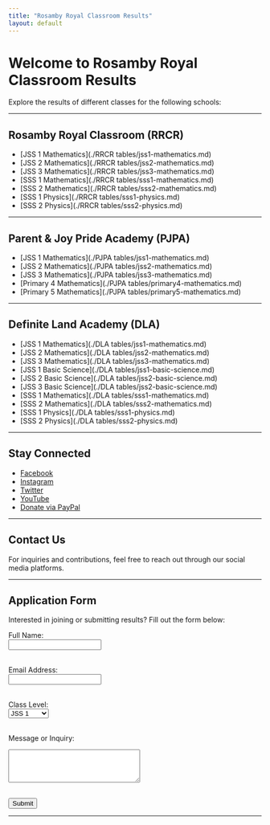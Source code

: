 ```yaml
---
title: "Rosamby Royal Classroom Results"
layout: default
---
```


# Welcome to Rosamby Royal Classroom Results  
Explore the results of different classes for the following schools:

---

## **Rosamby Royal Classroom (RRCR)**
- [JSS 1 Mathematics](./RRCR tables/jss1-mathematics.md)
- [JSS 2 Mathematics](./RRCR tables/jss2-mathematics.md)
- [JSS 3 Mathematics](./RRCR tables/jss3-mathematics.md)
- [SSS 1 Mathematics](./RRCR tables/sss1-mathematics.md)
- [SSS 2 Mathematics](./RRCR tables/sss2-mathematics.md)
- [SSS 1 Physics](./RRCR tables/sss1-physics.md)
- [SSS 2 Physics](./RRCR tables/sss2-physics.md)

---

## **Parent & Joy Pride Academy (PJPA)**
- [JSS 1 Mathematics](./PJPA tables/jss1-mathematics.md)
- [JSS 2 Mathematics](./PJPA tables/jss2-mathematics.md)
- [JSS 3 Mathematics](./PJPA tables/jss3-mathematics.md)
- [Primary 4 Mathematics](./PJPA tables/primary4-mathematics.md)
- [Primary 5 Mathematics](./PJPA tables/primary5-mathematics.md)

---

## **Definite Land Academy (DLA)**
- [JSS 1 Mathematics](./DLA tables/jss1-mathematics.md)
- [JSS 2 Mathematics](./DLA tables/jss2-mathematics.md)
- [JSS 3 Mathematics](./DLA tables/jss3-mathematics.md)
- [JSS 1 Basic Science](./DLA tables/jss1-basic-science.md)
- [JSS 2 Basic Science](./DLA tables/jss2-basic-science.md)
- [JSS 3 Basic Science](./DLA tables/jss2-basic-science.md)
- [SSS 1 Mathematics](./DLA tables/sss1-mathematics.md)
- [SSS 2 Mathematics](./DLA tables/sss2-mathematics.md)
- [SSS 1 Physics](./DLA tables/sss1-physics.md)
- [SSS 2 Physics](./DLA tables/sss2-physics.md)

---

## **Stay Connected**
- [Facebook](https://www.facebook.com/profile.php?id=100004792087165)
- [Instagram](https://www.instagram.com/clemzclems/)
- [Twitter](https://x.com/DrClem88)
- [YouTube](https://www.youtube.com/@MathCraft3D)
- [Donate via PayPal](https://paypal.me/clemzclems?country.x=AE&locale.x=en_US)

---

## **Contact Us**
For inquiries and contributions, feel free to reach out through our social media platforms.

---

## **Application Form**
Interested in joining or submitting results? Fill out the form below:

<form action="https://formspree.io/f/mwpvdgeo" method="POST">
  <label for="name">Full Name:</label><br>
  <input type="text" id="name" name="name" required><br><br>

  <label for="email">Email Address:</label><br>
  <input type="email" id="email" name="email" required><br><br>

  <label for="class">Class Level:</label><br>
  <select id="class" name="class">
    <option value="jss1">JSS 1</option>
    <option value="jss2">JSS 2</option>
    <option value="jss3">JSS 3</option>
    <option value="sss1">SSS 1</option>
    <option value="sss2">SSS 2</option>
    <option value="primary4">Primary 4</option>
    <option value="primary5">Primary 5</option>
  </select><br><br>

  <label for="message">Message or Inquiry:</label><br>
  <textarea id="message" name="message" rows="4" cols="30" required></textarea><br><br>

  <button type="submit">Submit</button>
</form>

---

